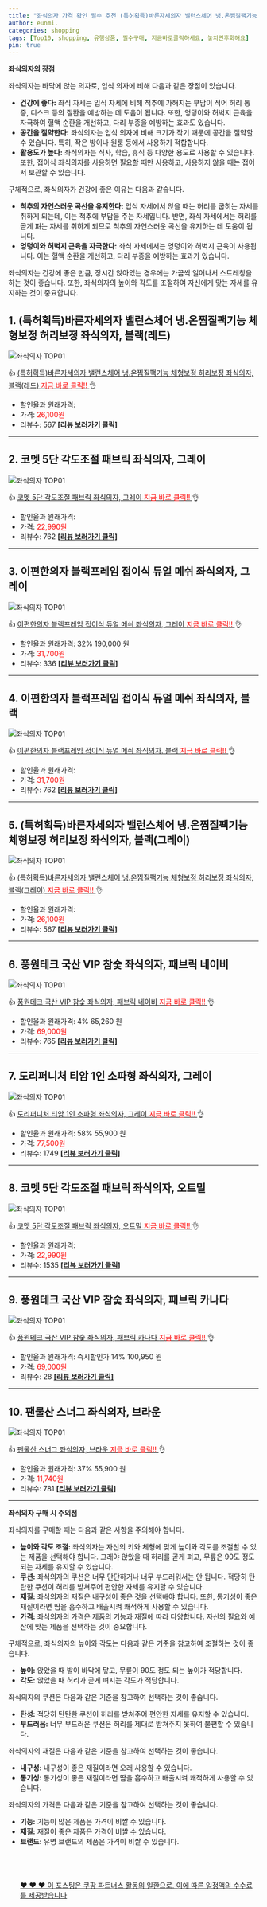 ```yaml
---
title: "좌식의자 가격 확인 필수 추천 (특허획득)바른자세의자 밸런스체어 냉.온찜질팩기능 체형보정 허리보정 좌식의자, 블랙(레드) 비교 장점 구매가이드"
author: eunmi.
categories: shopping
tags: [Top10, shopping, 유행상품, 필수구매, 지금바로클릭하세요, 놓치면후회해요]
pin: true
---
```

**좌식의자의 장점**

좌식의자는 바닥에 앉는 의자로, 입식 의자에 비해 다음과 같은 장점이 있습니다.

* **건강에 좋다:** 좌식 자세는 입식 자세에 비해 척추에 가해지는 부담이 적어 허리 통증, 디스크 등의 질환을 예방하는 데 도움이 됩니다. 또한, 엉덩이와 허벅지 근육을 자극하여 혈액 순환을 개선하고, 다리 부종을 예방하는 효과도 있습니다.
* **공간을 절약한다:** 좌식의자는 입식 의자에 비해 크기가 작기 때문에 공간을 절약할 수 있습니다. 특히, 작은 방이나 원룸 등에서 사용하기 적합합니다.
* **활용도가 높다:** 좌식의자는 식사, 학습, 휴식 등 다양한 용도로 사용할 수 있습니다. 또한, 접이식 좌식의자를 사용하면 필요할 때만 사용하고, 사용하지 않을 때는 접어서 보관할 수 있습니다.

구체적으로, 좌식의자가 건강에 좋은 이유는 다음과 같습니다.

* **척추의 자연스러운 곡선을 유지한다:** 입식 자세에서 앉을 때는 허리를 굽히는 자세를 취하게 되는데, 이는 척추에 부담을 주는 자세입니다. 반면, 좌식 자세에서는 허리를 곧게 펴는 자세를 취하게 되므로 척추의 자연스러운 곡선을 유지하는 데 도움이 됩니다.
* **엉덩이와 허벅지 근육을 자극한다:** 좌식 자세에서는 엉덩이와 허벅지 근육이 사용됩니다. 이는 혈액 순환을 개선하고, 다리 부종을 예방하는 효과가 있습니다.

좌식의자는 건강에 좋은 만큼, 장시간 앉아있는 경우에는 가끔씩 일어나서 스트레칭을 하는 것이 좋습니다. 또한, 좌식의자의 높이와 각도를 조절하여 자신에게 맞는 자세를 유지하는 것이 중요합니다.

   

## 1. (특허획득)바른자세의자 밸런스체어 냉.온찜질팩기능 체형보정 허리보정 좌식의자, 블랙(레드)

![좌식의자 TOP01](https://thumbnail6.coupangcdn.com/thumbnails/remote/230x230ex/image/vendor_inventory/59da/2ce191133b844cbef47529ff1ea4ed1646ceeee58a63656b3c31deef991a.jpg)


👍 [(특허획득)바른자세의자 밸런스체어 냉.온찜질팩기능 체형보정 허리보정 좌식의자, 블랙(레드) <font color=red> 지금 바로 클릭!! </font> ](https://link.coupang.com/re/AFFSDP?lptag=AF3617701&subid=GithubCoopas&pageKey=7440230603&traceid=V0-153&itemId=19345448107&vendorItemId=73195019834) 👌 


- 할인율과 원래가격: 
- 가격: <span style='color:red'>26,100원</span>
- 리뷰수: 567  [**[리뷰 보러가기 클릭]**](https://link.coupang.com/re/AFFSDP?lptag=AF3617701&subid=GithubCoopas&pageKey=7440230603&traceid=V0-153&itemId=19345448107&vendorItemId=73195019834)

---


   

## 2. 코멧 5단 각도조절 패브릭 좌식의자, 그레이

![좌식의자 TOP01](https://thumbnail8.coupangcdn.com/thumbnails/remote/230x230ex/image/retail/images/537881800080394-3a08e091-49c1-4977-a6dd-e43857e05b7c.jpg)


👍 [코멧 5단 각도조절 패브릭 좌식의자, 그레이 <font color=red> 지금 바로 클릭!! </font> ](https://link.coupang.com/re/AFFSDP?lptag=AF3617701&subid=GithubCoopas&pageKey=6908241889&traceid=V0-153&itemId=16639822845&vendorItemId=83824033698) 👌 


- 할인율과 원래가격: 
- 가격: <span style='color:red'>22,990원</span>
- 리뷰수: 762  [**[리뷰 보러가기 클릭]**](https://link.coupang.com/re/AFFSDP?lptag=AF3617701&subid=GithubCoopas&pageKey=6908241889&traceid=V0-153&itemId=16639822845&vendorItemId=83824033698)

---


   

## 3. 이편한의자 블랙프레임 접이식 듀얼 메쉬 좌식의자, 그레이

![좌식의자 TOP01](https://thumbnail8.coupangcdn.com/thumbnails/remote/230x230ex/image/retail/images/2018/11/08/20/8/a8cb17bb-b853-4bf9-bf3c-469246f9a7a2.jpg)


👍 [이편한의자 블랙프레임 접이식 듀얼 메쉬 좌식의자, 그레이 <font color=red> 지금 바로 클릭!! </font> ](https://link.coupang.com/re/AFFSDP?lptag=AF3617701&subid=GithubCoopas&pageKey=156363288&traceid=V0-153&itemId=450266639&vendorItemId=4115309942) 👌 


- 할인율과 원래가격: 32%  190,000   원
- 가격: <span style='color:red'>31,700원</span>
- 리뷰수: 336  [**[리뷰 보러가기 클릭]**](https://link.coupang.com/re/AFFSDP?lptag=AF3617701&subid=GithubCoopas&pageKey=156363288&traceid=V0-153&itemId=450266639&vendorItemId=4115309942)

---


   

## 4. 이편한의자 블랙프레임 접이식 듀얼 메쉬 좌식의자, 블랙

![좌식의자 TOP01](https://thumbnail9.coupangcdn.com/thumbnails/remote/230x230ex/image/product/image/vendoritem/2019/06/20/4115309739/a4645d55-0a88-4631-96ee-75f8204443ad.jpg)


👍 [이편한의자 블랙프레임 접이식 듀얼 메쉬 좌식의자, 블랙 <font color=red> 지금 바로 클릭!! </font> ](https://link.coupang.com/re/AFFSDP?lptag=AF3617701&subid=GithubCoopas&pageKey=156363288&traceid=V0-153&itemId=450266594&vendorItemId=4115309739) 👌 


- 할인율과 원래가격: 
- 가격: <span style='color:red'>31,700원</span>
- 리뷰수: 762  [**[리뷰 보러가기 클릭]**](https://link.coupang.com/re/AFFSDP?lptag=AF3617701&subid=GithubCoopas&pageKey=156363288&traceid=V0-153&itemId=450266594&vendorItemId=4115309739)

---


   

## 5. (특허획득)바른자세의자 밸런스체어 냉.온찜질팩기능 체형보정 허리보정 좌식의자, 블랙(그레이)

![좌식의자 TOP01](https://thumbnail6.coupangcdn.com/thumbnails/remote/230x230ex/image/vendor_inventory/d326/7e564fc0c84d92a09632a9d8da5e8359820d68cb4a55802e2218c219e8eb.jpg)


👍 [(특허획득)바른자세의자 밸런스체어 냉.온찜질팩기능 체형보정 허리보정 좌식의자, 블랙(그레이) <font color=red> 지금 바로 클릭!! </font> ](https://link.coupang.com/re/AFFSDP?lptag=AF3617701&subid=GithubCoopas&pageKey=7440230603&traceid=V0-153&itemId=19345448155&vendorItemId=73195019819) 👌 


- 할인율과 원래가격: 
- 가격: <span style='color:red'>26,100원</span>
- 리뷰수: 567  [**[리뷰 보러가기 클릭]**](https://link.coupang.com/re/AFFSDP?lptag=AF3617701&subid=GithubCoopas&pageKey=7440230603&traceid=V0-153&itemId=19345448155&vendorItemId=73195019819)

---


   

## 6. 풍원테크 국산 VIP 참숯 좌식의자, 패브릭 네이비

![좌식의자 TOP01](https://thumbnail10.coupangcdn.com/thumbnails/remote/230x230ex/image/vendor_inventory/a42b/b20fd03c804f6d6a4c0e1883f91be8e14257497dd32f5faa734e591a2689.jpg)


👍 [풍원테크 국산 VIP 참숯 좌식의자, 패브릭 네이비 <font color=red> 지금 바로 클릭!! </font> ](https://link.coupang.com/re/AFFSDP?lptag=AF3617701&subid=GithubCoopas&pageKey=6924374151&traceid=V0-153&itemId=16733613500&vendorItemId=83915596604) 👌 


- 할인율과 원래가격: 4%  65,260   원
- 가격: <span style='color:red'>69,000원</span>
- 리뷰수: 765  [**[리뷰 보러가기 클릭]**](https://link.coupang.com/re/AFFSDP?lptag=AF3617701&subid=GithubCoopas&pageKey=6924374151&traceid=V0-153&itemId=16733613500&vendorItemId=83915596604)

---


   

## 7. 도리퍼니처 티암 1인 소파형 좌식의자, 그레이

![좌식의자 TOP01](https://thumbnail7.coupangcdn.com/thumbnails/remote/230x230ex/image/retail/images/8990166554906118-1d117a4a-bfd0-41d8-b2da-aaac7bb19280.jpg)


👍 [도리퍼니처 티암 1인 소파형 좌식의자, 그레이 <font color=red> 지금 바로 클릭!! </font> ](https://link.coupang.com/re/AFFSDP?lptag=AF3617701&subid=GithubCoopas&pageKey=1490546931&traceid=V0-153&itemId=2558847663&vendorItemId=71866108606) 👌 


- 할인율과 원래가격: 58%  55,900   원
- 가격: <span style='color:red'>77,500원</span>
- 리뷰수: 1749  [**[리뷰 보러가기 클릭]**](https://link.coupang.com/re/AFFSDP?lptag=AF3617701&subid=GithubCoopas&pageKey=1490546931&traceid=V0-153&itemId=2558847663&vendorItemId=71866108606)

---


   

## 8. 코멧 5단 각도조절 패브릭 좌식의자, 오트밀

![좌식의자 TOP01](https://thumbnail6.coupangcdn.com/thumbnails/remote/230x230ex/image/retail/images/376677368078699-866796c9-a928-4be7-8f45-3f7227ce2f1f.jpg)


👍 [코멧 5단 각도조절 패브릭 좌식의자, 오트밀 <font color=red> 지금 바로 클릭!! </font> ](https://link.coupang.com/re/AFFSDP?lptag=AF3617701&subid=GithubCoopas&pageKey=6908241889&traceid=V0-153&itemId=17026692545&vendorItemId=84202058169) 👌 


- 할인율과 원래가격: 
- 가격: <span style='color:red'>22,990원</span>
- 리뷰수: 1535  [**[리뷰 보러가기 클릭]**](https://link.coupang.com/re/AFFSDP?lptag=AF3617701&subid=GithubCoopas&pageKey=6908241889&traceid=V0-153&itemId=17026692545&vendorItemId=84202058169)

---


   

## 9. 풍원테크 국산 VIP 참숯 좌식의자, 패브릭 카나다

![좌식의자 TOP01](https://thumbnail10.coupangcdn.com/thumbnails/remote/230x230ex/image/vendor_inventory/497c/c755fbd3a495c3dafcb04e0a3d60b437a55a5a3cbbe992710afa4de09b4a.jpg)


👍 [풍원테크 국산 VIP 참숯 좌식의자, 패브릭 카나다 <font color=red> 지금 바로 클릭!! </font> ](https://link.coupang.com/re/AFFSDP?lptag=AF3617701&subid=GithubCoopas&pageKey=6924374151&traceid=V0-153&itemId=16733613490&vendorItemId=83915596591) 👌 


- 할인율과 원래가격: 즉시할인가 14%  100,950   원
- 가격: <span style='color:red'>69,000원</span>
- 리뷰수: 28  [**[리뷰 보러가기 클릭]**](https://link.coupang.com/re/AFFSDP?lptag=AF3617701&subid=GithubCoopas&pageKey=6924374151&traceid=V0-153&itemId=16733613490&vendorItemId=83915596591)

---


   

## 10. 팬물산 스너그 좌식의자, 브라운

![좌식의자 TOP01](https://thumbnail7.coupangcdn.com/thumbnails/remote/230x230ex/image/retail/images/2017/04/17/18/6/9eb3a21e-0679-4423-8909-19e21c17e25f.jpg)


👍 [팬물산 스너그 좌식의자, 브라운 <font color=red> 지금 바로 클릭!! </font> ](https://link.coupang.com/re/AFFSDP?lptag=AF3617701&subid=GithubCoopas&pageKey=19113858&traceid=V0-153&itemId=76723721&vendorItemId=3128893446) 👌 


- 할인율과 원래가격: 37%  55,900   원
- 가격: <span style='color:red'>11,740원</span>
- 리뷰수: 781  [**[리뷰 보러가기 클릭]**](https://link.coupang.com/re/AFFSDP?lptag=AF3617701&subid=GithubCoopas&pageKey=19113858&traceid=V0-153&itemId=76723721&vendorItemId=3128893446)

---
**좌식의자 구매 시 주의점**

좌식의자를 구매할 때는 다음과 같은 사항을 주의해야 합니다.

* **높이와 각도 조절:** 좌식의자는 자신의 키와 체형에 맞게 높이와 각도를 조절할 수 있는 제품을 선택해야 합니다. 그래야 앉았을 때 허리를 곧게 펴고, 무릎은 90도 정도 되는 자세를 유지할 수 있습니다.
* **쿠션:** 좌식의자의 쿠션은 너무 단단하거나 너무 부드러워서는 안 됩니다. 적당히 탄탄한 쿠션이 허리를 받쳐주어 편안한 자세를 유지할 수 있습니다.
* **재질:** 좌식의자의 재질은 내구성이 좋은 것을 선택해야 합니다. 또한, 통기성이 좋은 재질이라면 땀을 흡수하고 배출시켜 쾌적하게 사용할 수 있습니다.
* **가격:** 좌식의자의 가격은 제품의 기능과 재질에 따라 다양합니다. 자신의 필요와 예산에 맞는 제품을 선택하는 것이 중요합니다.

구체적으로, 좌식의자의 높이와 각도는 다음과 같은 기준을 참고하여 조절하는 것이 좋습니다.

* **높이:** 앉았을 때 발이 바닥에 닿고, 무릎이 90도 정도 되는 높이가 적당합니다.
* **각도:** 앉았을 때 허리가 곧게 펴지는 각도가 적당합니다.

좌식의자의 쿠션은 다음과 같은 기준을 참고하여 선택하는 것이 좋습니다.

* **탄성:** 적당히 탄탄한 쿠션이 허리를 받쳐주어 편안한 자세를 유지할 수 있습니다.
* **부드러움:** 너무 부드러운 쿠션은 허리를 제대로 받쳐주지 못하여 불편할 수 있습니다.

좌식의자의 재질은 다음과 같은 기준을 참고하여 선택하는 것이 좋습니다.

* **내구성:** 내구성이 좋은 재질이라면 오래 사용할 수 있습니다.
* **통기성:** 통기성이 좋은 재질이라면 땀을 흡수하고 배출시켜 쾌적하게 사용할 수 있습니다.

좌식의자의 가격은 다음과 같은 기준을 참고하여 선택하는 것이 좋습니다.

* **기능:** 기능이 많은 제품은 가격이 비쌀 수 있습니다.
* **재질:** 재질이 좋은 제품은 가격이 비쌀 수 있습니다.
* **브랜드:** 유명 브랜드의 제품은 가격이 비쌀 수 있습니다.<br><br><br><br><br> [ ❤ ❤ ❤ 이 포스팅은 쿠팡 파트너스 활동의 일환으로, 이에 따른 일정액의 수수료를 제공받습니다](https://link.coupang.com/a/bcEFyh)